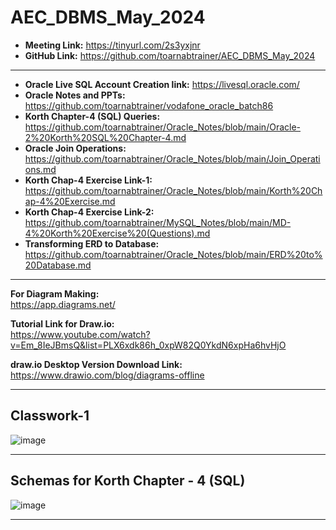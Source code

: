 # AEC_DBMS_May_2024

* **Meeting Link:** https://tinyurl.com/2s3yxjnr
* **GitHub Link:** https://github.com/toarnabtrainer/AEC_DBMS_May_2024

<hr>

* **Oracle Live SQL Account Creation link:** https://livesql.oracle.com/
* **Oracle Notes and PPTs:** https://github.com/toarnabtrainer/vodafone_oracle_batch86
* **Korth Chapter-4 (SQL) Queries:** https://github.com/toarnabtrainer/Oracle_Notes/blob/main/Oracle-2%20Korth%20SQL%20Chapter-4.md  
* **Oracle Join Operations:** https://github.com/toarnabtrainer/Oracle_Notes/blob/main/Join_Operations.md
* **Korth Chap-4 Exercise Link-1:** https://github.com/toarnabtrainer/Oracle_Notes/blob/main/Korth%20Chap-4%20Exercise.md
* **Korth Chap-4 Exercise Link-2:** https://github.com/toarnabtrainer/MySQL_Notes/blob/main/MD-4%20Korth%20Exercise%20(Questions).md
* **Transforming ERD to Database:** https://github.com/toarnabtrainer/Oracle_Notes/blob/main/ERD%20to%20Database.md
<hr>

**For Diagram Making:**<br>
https://app.diagrams.net/

**Tutorial Link for Draw.io:**<br>
https://www.youtube.com/watch?v=Em_8IeJBmsQ&list=PLX6xdk86h_0xpW82Q0YkdN6xpHa6hvHjO

**draw.io Desktop Version Download Link:**<br>
https://www.drawio.com/blog/diagrams-offline

<hr>

## Classwork-1

![image](https://github.com/toarnabtrainer/AEC_DBMS_May_2024/assets/111301975/a555d346-47ca-4ea2-997c-62622255f6af)

<hr>

## Schemas for Korth Chapter - 4 (SQL)
![image](https://github.com/toarnabtrainer/AEC_DBMS_May_2024/assets/111301975/b7b6af95-c2ff-48f1-b651-b0b677ddedca)

<hr>

